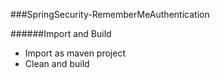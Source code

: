 ###SpringSecurity-RememberMeAuthentication

######Import and Build
  * Import as maven project
  * Clean and build
